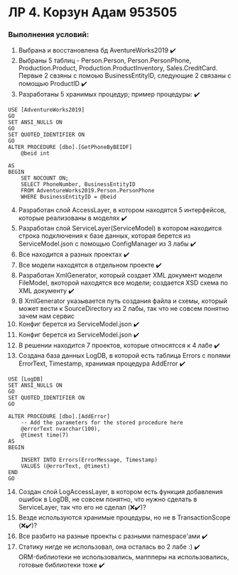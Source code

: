 # ЛР 4. Корзун Адам 953505

### Выполнения условий:
1) Выбрана и восстановлена бд AventureWorks2019 ✔️
2) Выбраны 5 таблиц - Person.Person, Person.PersonPhone, Production.Product, Production.ProductInventory, Sales.CreditCard. Первые 2 свзяны c помоью BusinessEntityID, следующие 2 связаны с помощью ProductID ✔️
3) Разработаны 5 хранимых процедур; пример процедуры: ✔️
```
USE [AdventureWorks2019]
GO
SET ANSI_NULLS ON
GO
SET QUOTED_IDENTIFIER ON
GO
ALTER PROCEDURE [dbo].[GetPhoneByBEIDF]
	@beid int
	
AS
BEGIN
	SET NOCOUNT ON;
	SELECT PhoneNumber, BusinessEntityID
	FROM AdventureWorks2019.Person.PersonPhone
	WHERE BusinessEntityID = @beid
```
4) Разработан слой AccessLayer, в котором находятся 5 интерфейсов, которые реализованы в моделях ✔️
5) Разработан слой ServiceLayer(ServiceModel) в котором находится строка подключения к базе данных, которая берется из ServiceModel.json с помощью ConfigManager из 3 лабы ✔️
6) Все находится а разных проектах ✔️
7) Все модели находятся в отдельном проекте ✔️
8) Разработан XmlGenerator, который создает XML документ модели FileModel, вкоторой находятся все модели; создается XSD схема по XML документу ✔️
9) В XmlGenerator указывается путь создания файла и схемы, который может вести к SourceDirectory из 2 лабы,  так что не совсем понятно зачем нам сервис
10) Конфиг берется из ServiceModel.json ✔️
11) Конфиг берется из ServiceModel.json ✔️
12) В решении находится 7 проектов, которые относятсся к 4 лабе ✔️
13) Создана база данных LogDB, в которой есть таблица Errors  с полями ErrorText, Timestamp, хранимая процедура AddError ✔️
```
USE [LogDB]
SET ANSI_NULLS ON
GO
SET QUOTED_IDENTIFIER ON
GO

ALTER PROCEDURE [dbo].[AddError] 
	-- Add the parameters for the stored procedure here
	@errorText nvarchar(100),
	@timest time(7)
AS
BEGIN

	INSERT INTO Errors(ErrorMessage, Timestamp)
	VALUES (@errorText, @timest)
END
GO

```
14) Создан слой LogAccessLayer, в котором есть функция добавления ошибок в LogDB, не совсем понятно, что нужно сделать в ServiceLayer, так что его не сделал (❌✔️)?
15) Везде используются хранимые процедуры, но не в TransactionScope (❌✔️)?
16) Все разбито на разные проекты с разными namespace'ами ✔️
17) Статику нигде не использовал, она осталась во 2 лабе :)  ✔️<br />
ORM-библиотеки не использовались, маппперы на использовались, готовые библиотеки тоже ✔️
